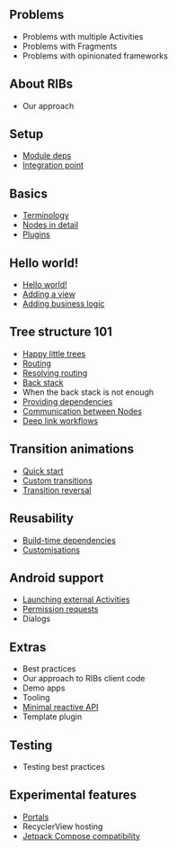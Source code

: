 ## Problems

- Problems with multiple Activities
- Problems with Fragments
- Problems with opinionated frameworks

## About RIBs
- Our approach

## Setup

- [Module deps](setup/deps.md)
- [Integration point](setup/integrationpoint.md)

## Basics
- [Terminology](basics/terminology.md)
- [Nodes in detail](basics/nodes.md)
- [Plugins](basics/plugins.md)

## Hello world!
- [Hello world!](hello-world/hello-world.md)
- [Adding a view](hello-world/view.md)
- [Adding business logic](hello-world/business-logic.md)

## Tree structure 101

- [Happy little trees](tree-structure-101/happy-little-trees.md)
- [Routing](tree-structure-101/routing.md)
- [Resolving routing](tree-structure-101/resolving-routing.md)
- [Back stack](tree-structure-101/back-stack.md)
- When the back stack is not enough
- [Providing dependencies](tree-structure-101/providing-dependencies.md)
- [Communication between Nodes](tree-structure-101/communication-between-nodes.md)
- [Deep link workflows](tree-structure-101/deep-link-workflows.md)

## Transition animations

- [Quick start](transitions/transitions-quick-start.md)
- [Custom transitions](transitions/custom-transitions.md)
- [Transition reversal](transitions/transition-reversal.md)

## Reusability

- [Build-time dependencies](reuse/build-time-dependencies.md)
- [Customisations](reuse/customisations.md)

## Android support

- [Launching external Activities](android/launching-activities.md)
- [Permission requests](android/permission-requests.md)
- Dialogs

## Extras
- Best practices
- Our approach to RIBs client code
- Demo apps
- Tooling
- [Minimal reactive API](extras/minimal-reactive-api.md)
- Template plugin

## Testing

- Testing best practices

## Experimental features

- [Portals](experimental/portals.md)
- RecyclerView hosting
- [Jetpack Compose compatibility](experimental/jetpack-compose.md)


